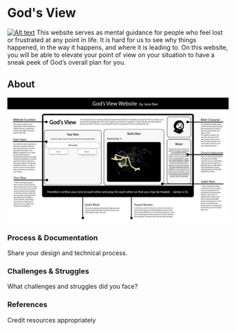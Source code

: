 # God's View
<!-- 1-2 sentence description of assignment. Nice to include a screenshot or .gif of the site in action. -->
[![Alt text](https://youtu.be/JLcgsHWjtmQ)](https://youtu.be/JLcgsHWjtmQ)
This website serves as mental guidance for people who feel lost or frustrated at any point in life. It is hard for us to see why things happened, in the way it happens, and where it is leading to. On this website, you will be able to elevate your point of view on your situation to have a sneak peek of God’s overall plan for you.
## About
![alt text](assets/overview.jpg)
### Process & Documentation
Share your design and technical process.
### Challenges & Struggles
What challenges and struggles did you face?
### References
Credit resources appropriately 
